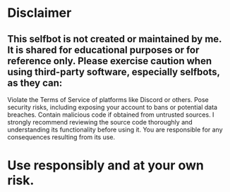 # Disclaimer
## This selfbot is not created or maintained by me. It is shared for educational purposes or for reference only. Please exercise caution when using third-party software, especially selfbots, as they can:

Violate the Terms of Service of platforms like Discord or others.
Pose security risks, including exposing your account to bans or potential data breaches.
Contain malicious code if obtained from untrusted sources.
I strongly recommend reviewing the source code thoroughly and understanding its functionality before using it. You are responsible for any consequences resulting from its use.

# Use responsibly and at your own risk.
